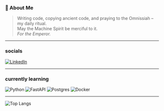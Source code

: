 ### 🔧 About Me
> Writing code, copying ancient code, and praying to the Omnissiah – my daily ritual.   
> May the Machine Spirit be merciful to it.  
> *For the Emperor.*

---
### socials
[![LinkedIn](https://img.shields.io/badge/LinkedIn-%230077B5.svg?logo=linkedin&logoColor=white)](https://linkedin.com/in/christian-fladung-735217202) 

---
### currently learning
![Python](https://img.shields.io/badge/python-3670A0?style=plastic&logo=python&logoColor=ffdd54)
![FastAPI](https://img.shields.io/badge/FastAPI-005571?style=plastic&logo=fastapi)
![Postgres](https://img.shields.io/badge/postgres-%23316192.svg?style=plastic&logo=postgresql&logoColor=white)
![Docker](https://img.shields.io/badge/docker-%230db7ed.svg?style=plastic&logo=docker&logoColor=white)

---
![Top Langs](https://github-readme-stats-fladchris-projects.vercel.app/api/top-langs/?username=FladChris&theme=dark&hide_border=true&include_all_commits=true&count_private=true&layout=compact)




<!-- Proudly created with GPRM ( https://gprm.itsvg.in ) -->
<!-- 
![](https://github-readme-stats.vercel.app/api/top-langs/?username=FladChris&theme=dark&hide_border=true&include_all_commits=true&count_private=false&layout=compact)
![C#](https://img.shields.io/badge/c%23-%23239120.svg?style=plastic&logo=csharp&logoColor=white)
![HTML5](https://img.shields.io/badge/html5-%23E34F26.svg?style=plastic&logo=html5&logoColor=white)
![CSS3](https://img.shields.io/badge/css3-%231572B6.svg?style=plastic&logo=css3&logoColor=white)
![PHP](https://img.shields.io/badge/php-%23777BB4.svg?style=plastic&logo=php&logoColor=white)
![MySQL](https://img.shields.io/badge/mysql-%2300000f.svg?style=plastic&logo=mysql&logoColor=white)
![Flask](https://img.shields.io/badge/flask-%23000.svg?style=plastic&logo=flask&logoColor=white)
![SQLite](https://img.shields.io/badge/sqlite-%2307405e.svg?style=plastic&logo=sqlite&logoColor=white)
-->
